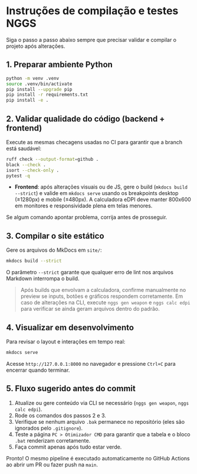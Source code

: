 
# Instruções de compilação e testes NGGS

Siga o passo a passo abaixo sempre que precisar validar e compilar o projeto após alterações.

## 1. Preparar ambiente Python

```bash
python -m venv .venv
source .venv/bin/activate 
pip install --upgrade pip
pip install -r requirements.txt
pip install -e .
```

## 2. Validar qualidade do código (backend + frontend)

Execute as mesmas checagens usadas no CI para garantir que a branch está saudável:

```bash
ruff check --output-format=github .
black --check .
isort --check-only .
pytest -q
```

- **Frontend**: após alterações visuais ou de JS, gere o build (`mkdocs build --strict`) e valide em `mkdocs serve` usando os breakpoints desktop (≥1280px) e mobile (≤480px). A calculadora eDPI deve manter 800x600 em monitores e responsividade plena em telas menores.

Se algum comando apontar problema, corrija antes de prosseguir.

## 3. Compilar o site estático

Gere os arquivos do MkDocs em `site/`:

```bash
mkdocs build --strict
```

O parâmetro `--strict` garante que qualquer erro de lint nos arquivos Markdown interrompa o build.

> Após builds que envolvam a calculadora, confirme manualmente no preview se inputs, botões e gráficos respondem corretamente. Em caso de alterações na CLI, execute `nggs gen weapon` e `nggs calc edpi` para verificar se ainda geram arquivos dentro do padrão.

## 4. Visualizar em desenvolvimento

Para revisar o layout e interações em tempo real:

```bash
mkdocs serve
```

Acesse `http://127.0.0.1:8000` no navegador e pressione `Ctrl+C` para encerrar quando terminar.

## 5. Fluxo sugerido antes do commit

1. Atualize ou gere conteúdo via CLI se necessário (`nggs gen weapon`, `nggs calc edpi`).  
2. Rode os comandos dos passos 2 e 3.  
3. Verifique se nenhum arquivo `.bak` permanece no repositório (eles são ignorados pelo `.gitignore`).  
4. Teste a página `PC > Otimizador CMD` para garantir que a tabela e o bloco `.bat` renderizam corretamente.  
5. Faça commit apenas após tudo estar verde.

Pronto! O mesmo pipeline é executado automaticamente no GitHub Actions ao abrir um PR ou fazer push na `main`.
